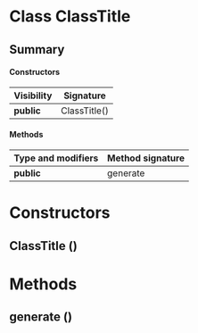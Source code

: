 Class ClassTitle
================
Summary
-------
#### Constructors
| Visibility | Signature    |
| ---------- | ------------ |
| **public** | ClassTitle() |
#### Methods
| Type and modifiers | Method signature |
| ------------------ | ---------------- |
| **public**         | generate         |

Constructors
============
ClassTitle ()
-------------


Methods
=======
generate ()
-----------



